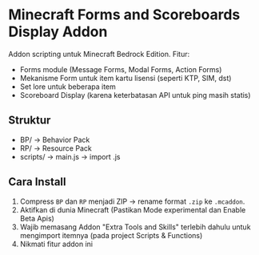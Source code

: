 # Minecraft Forms and Scoreboards Display Addon

Addon scripting untuk Minecraft Bedrock Edition.
Fitur:
- Forms module (Message Forms, Modal Forms, Action Forms)
- Mekanisme Form untuk item kartu lisensi (seperti KTP, SIM, dst)
- Set lore untuk beberapa item
- Scoreboard Display (karena keterbatasan API untuk ping masih statis)

## Struktur
- BP/ → Behavior Pack
- RP/ → Resource Pack
- scripts/ → main.js → import .js 

## Cara Install
1. Compress `BP` dan `RP` menjadi ZIP → rename format `.zip` ke `.mcaddon`.
2. Aktifkan di dunia Minecraft (Pastikan Mode experimental dan Enable Beta Apis)
3. Wajib memasang Addon "Extra Tools and Skills" terlebih dahulu untuk mengimport itemnya (pada project Scripts & Functions)
4. Nikmati fitur addon ini
